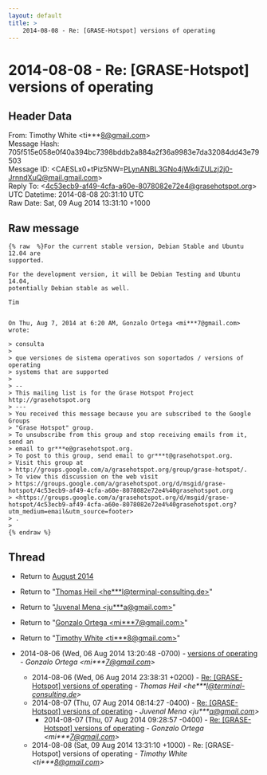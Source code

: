 ```yaml
---
layout: default
title: >
    2014-08-08 - Re: [GRASE-Hotspot] versions of operating
---
```


# 2014-08-08 - Re: [GRASE-Hotspot] versions of operating

## Header Data

From: Timothy White \<ti***8@gmail.com\><br>
Message Hash: 705f515e058e0f40a394bc7398bddb2a884a2f36a9983e7da32084dd43e79503<br>
Message ID: \<CAESLx0+tPiz5NW=PLynANBL3GNo4jWk4iZULzj2j0-JrnndXuQ@mail.gmail.com\><br>
Reply To: \<4c53ecb9-af49-4cfa-a60e-8078082e72e4@grasehotspot.org\><br>
UTC Datetime: 2014-08-08 20:31:10 UTC<br>
Raw Date: Sat, 09 Aug 2014 13:31:10 +1000<br>

## Raw message

```
{% raw  %}For the current stable version, Debian Stable and Ubuntu 12.04 are
supported.

For the development version, it will be Debian Testing and Ubuntu 14.04,
potentially Debian stable as well.

Tim


On Thu, Aug 7, 2014 at 6:20 AM, Gonzalo Ortega <mi***7@gmail.com> wrote:

> consulta
>
> que versiones de sistema operativos son soportados / versions of operating
> systems that are supported
>
> --
> This mailing list is for the Grase Hotspot Project http://grasehotspot.org
> ---
> You received this message because you are subscribed to the Google Groups
> "Grase Hotspot" group.
> To unsubscribe from this group and stop receiving emails from it, send an
> email to gr***e@grasehotspot.org.
> To post to this group, send email to gr***t@grasehotspot.org.
> Visit this group at
> http://groups.google.com/a/grasehotspot.org/group/grase-hotspot/.
> To view this discussion on the web visit
> https://groups.google.com/a/grasehotspot.org/d/msgid/grase-hotspot/4c53ecb9-af49-4cfa-a60e-8078082e72e4%40grasehotspot.org
> <https://groups.google.com/a/grasehotspot.org/d/msgid/grase-hotspot/4c53ecb9-af49-4cfa-a60e-8078082e72e4%40grasehotspot.org?utm_medium=email&utm_source=footer>
> .
>
{% endraw %}
```

## Thread

+ Return to [August 2014](/archive/2014/08)

+ Return to "[Thomas Heil <he***l<span>@</span>terminal-consulting.de>](/authors/he___l_at_terminalconsulting_de)"
+ Return to "[Juvenal Mena <ju***a<span>@</span>gmail.com>](/authors/ju___a_at_gmail_com)"
+ Return to "[Gonzalo Ortega <mi***7<span>@</span>gmail.com>](/authors/mi___7_at_gmail_com)"
+ Return to "[Timothy White <ti***8<span>@</span>gmail.com>](/authors/ti___8_at_gmail_com)"

+ 2014-08-06 (Wed, 06 Aug 2014 13:20:48 -0700) - [versions of operating](/archive/2014/08/9537cffd3632c52f0beb3c25c0ac1eaf5539dce03083da294927bf23fa88b8ee) - _Gonzalo Ortega \<mi***7@gmail.com\>_
  + 2014-08-06 (Wed, 06 Aug 2014 23:38:31 +0200) - [Re: [GRASE-Hotspot] versions of operating](/archive/2014/08/5f5633e42aacfbb8eb8e3d45dbd7d74092c5f317f3a207aeee44c82da23d31ae) - _Thomas Heil \<he***l@terminal-consulting.de\>_
  + 2014-08-07 (Thu, 07 Aug 2014 08:14:27 -0400) - [Re: [GRASE-Hotspot] versions of operating](/archive/2014/08/4bfed86b94b32190d201eee99658d982069325ad97786667982c7c879c17bfc0) - _Juvenal Mena \<ju***a@gmail.com\>_
    + 2014-08-07 (Thu, 07 Aug 2014 09:28:57 -0400) - [Re: [GRASE-Hotspot] versions of operating](/archive/2014/08/ddd4d96ea8edbefb6da890450cfd5955f6b0955dbc1a45683283d6ab01271f90) - _Gonzalo Ortega \<mi***7@gmail.com\>_
  + 2014-08-08 (Sat, 09 Aug 2014 13:31:10 +1000) - Re: [GRASE-Hotspot] versions of operating - _Timothy White \<ti***8@gmail.com\>_

